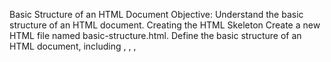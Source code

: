 Basic Structure of an HTML Document Objective: Understand the basic structure of an HTML document. Creating the HTML Skeleton Create a new HTML file named basic-structure.html. Define the basic structure of an HTML document, including , , , <title>, and tags. Adding Metadata Inside the head tag, add a meta tag with the charset attribute set to "UTF-8". Setting the Title Inside the head tag, add a title tag. Set the title to "Basic HTML Structure". Adding Content to the Body Inside the body tag, add an h1 tag with the content "Welcome to My HTML Document". Below the h1 tag, add a p tag with the content "This document demonstrates the basic structure of an HTML page.".